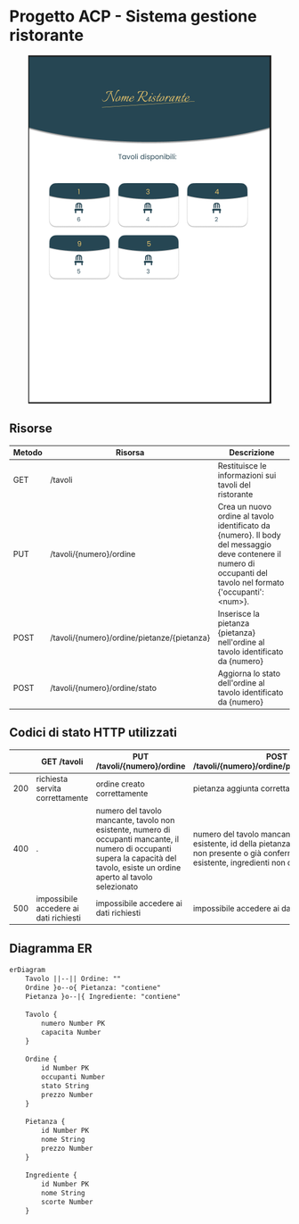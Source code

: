 # Progetto ACP - Sistema gestione ristorante

<p align="center">
    <img src="./Cattura.PNG">
</p>

## Risorse
| Metodo    | Risorsa                                     | Descrizione                                                                     |
|-----------|---------------------------------------------|---------------------------------------------------------------------------------|
| GET       | /tavoli                                     | Restituisce le informazioni sui tavoli del ristorante                           |
| PUT       | /tavoli/{numero}/ordine                     | Crea un nuovo ordine al tavolo identificato da {numero}. Il body del messaggio deve contenere il numero di occupanti del tavolo nel formato {'occupanti': \<num\>}.|
| POST      | /tavoli/{numero}/ordine/pietanze/{pietanza} | Inserisce la pietanza {pietanza} nell'ordine al tavolo identificato da {numero} |
| POST      | /tavoli/{numero}/ordine/stato               | Aggiorna lo stato dell'ordine al tavolo identificato da {numero}                |

## Codici di stato HTTP utilizzati
|           | GET /tavoli | PUT /tavoli/{numero}/ordine | POST /tavoli/{numero}/ordine/pietanze/{pietanza} | POST /tavoli/{numero}/ordine/stato |
|-----------|-------------|-----------------------------|--------------------------------------------------|------------------------------------|
|    200    |  richiesta servita correttamente | ordine creato correttamente | pietanza aggiunta correttamente | stato aggiornato correttamente |
|    400    | . | numero del tavolo mancante, tavolo non esistente, numero di occupanti mancante, il numero di occupanti supera la capacità del tavolo, esiste un ordine aperto al tavolo selezionato  | numero del tavolo mancante, tavolo non esistente, id della pietanza mancante, ordine non presente o già confermato, pietanza non esistente, ingredienti non disponibili    | numero del tavolo mancante, tavolo non esistente, non esiste un ordine aperto al tavolo selezionato, impossibile modificare lo stato dell'ordine   |
|    500    | impossibile accedere ai dati richiesti | impossibile accedere ai dati richiesti | impossibile accedere ai dati richiesti | impossibile accedere ai dati richiesti |



## Diagramma ER
```mermaid
erDiagram
    Tavolo ||--|| Ordine: ""
    Ordine }o--o{ Pietanza: "contiene"
    Pietanza }o--|{ Ingrediente: "contiene"

    Tavolo {
        numero Number PK
        capacita Number
    }

    Ordine {
        id Number PK
        occupanti Number
        stato String
        prezzo Number
    }

    Pietanza {
        id Number PK
        nome String
        prezzo Number
    }

    Ingrediente {
        id Number PK
        nome String
        scorte Number
    }
```
